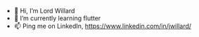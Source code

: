 - 👋 Hi, I’m Lord Willard
- 🌱 I’m currently learning flutter
- 📫 Ping me on LinkedIn, https://www.linkedin.com/in/jwillard/

<!---
willard-pro/willard-pro is a ✨ special ✨ repository because its `README.md` (this file) appears on your GitHub profile.
You can click the Preview link to take a look at your changes.
--->
